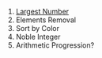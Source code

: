 1. [Largest Number](https://github.com/sahoog2/Preparation_Notes/blob/main/DSA/Sorting/largest%20number.md)
2. Elements Removal
3. Sort by Color
4. Noble Integer
5. Arithmetic Progression?
